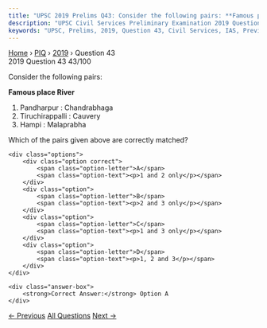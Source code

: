 ```yaml
---
title: "UPSC 2019 Prelims Q43: Consider the following pairs: **Famous place River**   1. Pa..."
description: "UPSC Civil Services Preliminary Examination 2019 Question 43 with options and answer"
keywords: "UPSC, Prelims, 2019, Question 43, Civil Services, IAS, Previous Year Questions"
---
```


<nav class="breadcrumb">
    <a href="../../">Home</a>
    <span>›</span>
    <a href="../">PIQ</a>
    <span>›</span>
    <a href="./">2019</a>
    <span>›</span>
    <span>Question 43</span>
</nav>

<div class="question-header">
    <div class="question-meta">
        <span class="year-badge">2019</span>
        <span class="question-number">Question 43</span>
        <span class="progress">43/100</span>
    </div>
    <div class="progress-bar">
        <div class="progress-fill" style="width: 43.0%"></div>
    </div>
</div>

<div class="question-content">
    <div class="question-text">
        <p>Consider the following pairs:</p>
<p><strong>Famous place River</strong></p>
<ol>
<li>Pandharpur : Chandrabhaga</li>
<li>Tiruchirappalli : Cauvery</li>
<li>Hampi : Malaprabha</li>
</ol>
<p>Which of the pairs given above are correctly matched?</p>
    </div>
    
    <div class="options">
        <div class="option correct">
            <span class="option-letter">A</span>
            <span class="option-text"><p>1 and 2 only</p></span>
        </div>
        <div class="option">
            <span class="option-letter">B</span>
            <span class="option-text"><p>2 and 3 only</p></span>
        </div>
        <div class="option">
            <span class="option-letter">C</span>
            <span class="option-text"><p>1 and 3 only</p></span>
        </div>
        <div class="option">
            <span class="option-letter">D</span>
            <span class="option-text"><p>1, 2 and 3</p></span>
        </div>
    </div>

    <div class="answer-box">
        <strong>Correct Answer:</strong> Option A
    </div>
</div>

<div class="question-nav">
    <a href="../q042-consider-the-following-statements-1-asiatic-lion-i/" class="nav-btn prev">← Previous</a>
    <a href="../" class="nav-btn center">All Questions</a>
    <a href="../q044-in-a-given-year-in-india-official-poverty-lines-ar/" class="nav-btn next">Next →</a>
</div>
